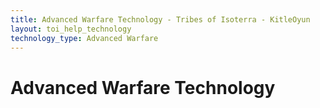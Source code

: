 ```yaml
---
title: Advanced Warfare Technology - Tribes of Isoterra - KitleOyun
layout: toi_help_technology
technology_type: Advanced Warfare
---
```


<h1 class="h1">Advanced Warfare Technology</h1>
